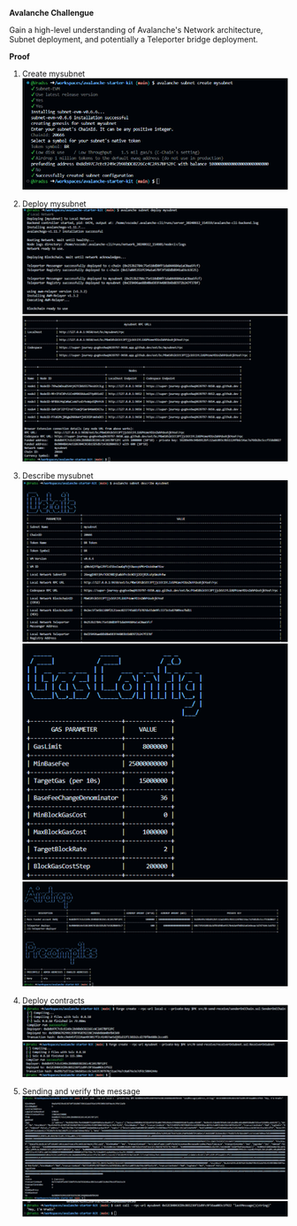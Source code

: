**Avalanche Challengue**

Gain a high-level understanding of Avalanche's Network architecture, Subnet deployment, and potentially a Teleporter bridge deployment.

**Proof**

1. Create mysubnet
![alt text](image.png)

2. Deploy mysubnet
![alt text](image-1.png)
![alt text](image-2.png)

3. Describe mysubnet
![alt text](image-3.png)
![alt text](image-4.png)
![alt text](image-5.png)

4. Deploy contracts
![alt text](image-6.png)
![alt text](image-7.png)

5. Sending and verify the message
![alt text](image-8.png)
![alt text](image-9.png)